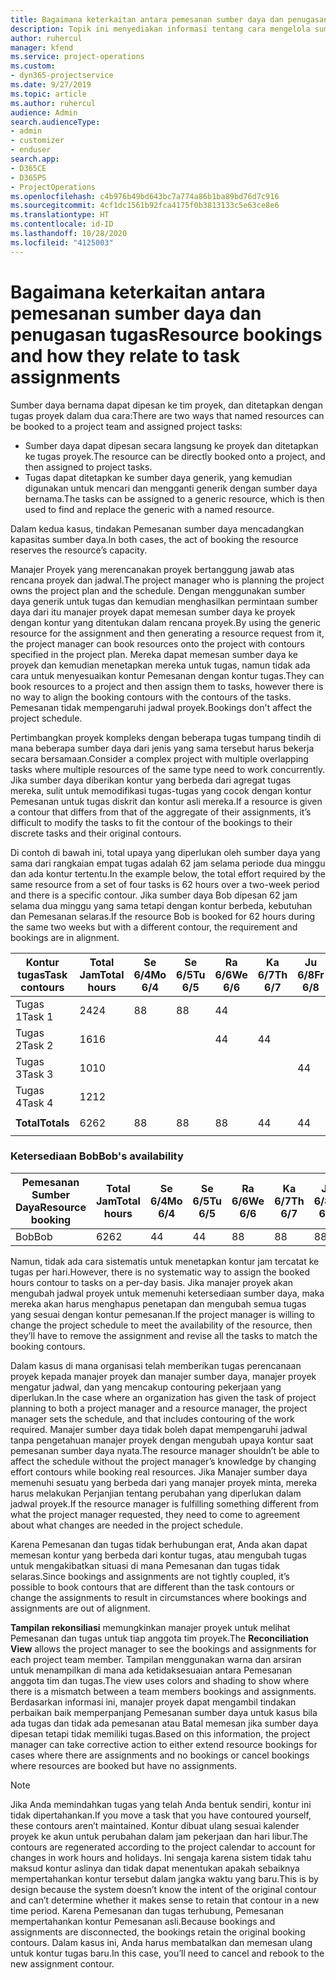 ```yaml
---
title: Bagaimana keterkaitan antara pemesanan sumber daya dan penugasan tugas
description: Topik ini menyediakan informasi tentang cara mengelola sumber daya bernama, pemesanan sumber daya, serta penetapan tugas dan bagaimana keterkaitannya satu sama lain.
author: ruhercul
manager: kfend
ms.service: project-operations
ms.custom:
- dyn365-projectservice
ms.date: 9/27/2019
ms.topic: article
ms.author: ruhercul
audience: Admin
search.audienceType:
- admin
- customizer
- enduser
search.app:
- D365CE
- D365PS
- ProjectOperations
ms.openlocfilehash: c4b976b49bd643bc7a774a86b1ba89bd76d7c916
ms.sourcegitcommit: 4cf1dc1561b92fca4175f0b3813133c5e63ce8e6
ms.translationtype: HT
ms.contentlocale: id-ID
ms.lasthandoff: 10/28/2020
ms.locfileid: "4125003"
---
```

# <a name="resource-bookings-and-how-they-relate-to-task-assignments"></a><span data-ttu-id="5a8f0-103">Bagaimana keterkaitan antara pemesanan sumber daya dan penugasan tugas</span><span class="sxs-lookup"><span data-stu-id="5a8f0-103">Resource bookings and how they relate to task assignments</span></span>


<span data-ttu-id="5a8f0-104">Sumber daya bernama dapat dipesan ke tim proyek, dan ditetapkan dengan tugas proyek dalam dua cara:</span><span class="sxs-lookup"><span data-stu-id="5a8f0-104">There are two ways that named resources can be booked to a project team and assigned project tasks:</span></span>

- <span data-ttu-id="5a8f0-105">Sumber daya dapat dipesan secara langsung ke proyek dan ditetapkan ke tugas proyek.</span><span class="sxs-lookup"><span data-stu-id="5a8f0-105">The resource can be directly booked onto a project, and then assigned to project tasks.</span></span>
- <span data-ttu-id="5a8f0-106">Tugas dapat ditetapkan ke sumber daya generik, yang kemudian digunakan untuk mencari dan mengganti generik dengan sumber daya bernama.</span><span class="sxs-lookup"><span data-stu-id="5a8f0-106">The tasks can be assigned to a generic resource, which is then used to find and replace the generic with a named resource.</span></span> 

<span data-ttu-id="5a8f0-107">Dalam kedua kasus, tindakan Pemesanan sumber daya mencadangkan kapasitas sumber daya.</span><span class="sxs-lookup"><span data-stu-id="5a8f0-107">In both cases, the act of booking the resource reserves the resource’s capacity.</span></span>

<span data-ttu-id="5a8f0-108">Manajer Proyek yang merencanakan proyek bertanggung jawab atas rencana proyek dan jadwal.</span><span class="sxs-lookup"><span data-stu-id="5a8f0-108">The project manager who is planning the project owns the project plan and the schedule.</span></span> <span data-ttu-id="5a8f0-109">Dengan menggunakan sumber daya generik untuk tugas dan kemudian menghasilkan permintaan sumber daya dari itu manajer proyek dapat memesan sumber daya ke proyek dengan kontur yang ditentukan dalam rencana proyek.</span><span class="sxs-lookup"><span data-stu-id="5a8f0-109">By using the generic resource for the assignment and then generating a resource request from it, the project manager can book resources onto the project with contours specified in the project plan.</span></span> <span data-ttu-id="5a8f0-110">Mereka dapat memesan sumber daya ke proyek dan kemudian menetapkan mereka untuk tugas, namun tidak ada cara untuk menyesuaikan kontur Pemesanan dengan kontur tugas.</span><span class="sxs-lookup"><span data-stu-id="5a8f0-110">They can book resources to a project and then assign them to tasks, however there is no way to align the booking contours with the contours of the tasks.</span></span> <span data-ttu-id="5a8f0-111">Pemesanan tidak mempengaruhi jadwal proyek.</span><span class="sxs-lookup"><span data-stu-id="5a8f0-111">Bookings don't affect the project schedule.</span></span>

<span data-ttu-id="5a8f0-112">Pertimbangkan proyek kompleks dengan beberapa tugas tumpang tindih di mana beberapa sumber daya dari jenis yang sama tersebut harus bekerja secara bersamaan.</span><span class="sxs-lookup"><span data-stu-id="5a8f0-112">Consider a complex project with multiple overlapping tasks where multiple resources of the same type need to work concurrently.</span></span> <span data-ttu-id="5a8f0-113">Jika sumber daya diberikan kontur yang berbeda dari agregat tugas mereka, sulit untuk memodifikasi tugas-tugas yang cocok dengan kontur Pemesanan untuk tugas diskrit dan kontur asli mereka.</span><span class="sxs-lookup"><span data-stu-id="5a8f0-113">If a resource is given a contour that differs from that of the aggregate of their assignments, it’s difficult to modify the tasks to fit the contour of the bookings to their discrete tasks and their original contours.</span></span>

<span data-ttu-id="5a8f0-114">Di contoh di bawah ini, total upaya yang diperlukan oleh sumber daya yang sama dari rangkaian empat tugas adalah 62 jam selama periode dua minggu dan ada kontur tertentu.</span><span class="sxs-lookup"><span data-stu-id="5a8f0-114">In the example below, the total effort required by the same resource from a set of four tasks is 62 hours over a two-week period and there is a specific contour.</span></span> <span data-ttu-id="5a8f0-115">Jika sumber daya Bob dipesan 62 jam selama dua minggu yang sama tetapi dengan kontur berbeda, kebutuhan dan Pemesanan selaras.</span><span class="sxs-lookup"><span data-stu-id="5a8f0-115">If the resource Bob is booked for 62 hours during the same two weeks but with a different contour, the requirement and bookings are in alignment.</span></span>

| <span data-ttu-id="5a8f0-116">**Kontur tugas**</span><span class="sxs-lookup"><span data-stu-id="5a8f0-116">**Task contours**</span></span>    | <span data-ttu-id="5a8f0-117">**Total Jam**</span><span class="sxs-lookup"><span data-stu-id="5a8f0-117">**Total hours**</span></span> | <span data-ttu-id="5a8f0-118">Se 6/4</span><span class="sxs-lookup"><span data-stu-id="5a8f0-118">Mo 6/4</span></span> | <span data-ttu-id="5a8f0-119">Se 6/5</span><span class="sxs-lookup"><span data-stu-id="5a8f0-119">Tu 6/5</span></span> | <span data-ttu-id="5a8f0-120">Ra 6/6</span><span class="sxs-lookup"><span data-stu-id="5a8f0-120">We 6/6</span></span> | <span data-ttu-id="5a8f0-121">Ka 6/7</span><span class="sxs-lookup"><span data-stu-id="5a8f0-121">Th 6/7</span></span> | <span data-ttu-id="5a8f0-122">Ju 6/8</span><span class="sxs-lookup"><span data-stu-id="5a8f0-122">Fr 6/8</span></span> | <span data-ttu-id="5a8f0-123">Sa 6/9</span><span class="sxs-lookup"><span data-stu-id="5a8f0-123">Sa 6/9</span></span> | <span data-ttu-id="5a8f0-124">Mi 6/10</span><span class="sxs-lookup"><span data-stu-id="5a8f0-124">Su 6/10</span></span> | <span data-ttu-id="5a8f0-125">Se 6/11</span><span class="sxs-lookup"><span data-stu-id="5a8f0-125">Mo 6/11</span></span> | <span data-ttu-id="5a8f0-126">Se 6/12</span><span class="sxs-lookup"><span data-stu-id="5a8f0-126">Tu 6/12</span></span> | <span data-ttu-id="5a8f0-127">Ra 6/13</span><span class="sxs-lookup"><span data-stu-id="5a8f0-127">We 6/13</span></span> | <span data-ttu-id="5a8f0-128">Ka 6/14</span><span class="sxs-lookup"><span data-stu-id="5a8f0-128">Th 6/14</span></span> | <span data-ttu-id="5a8f0-129">Ju 6/15</span><span class="sxs-lookup"><span data-stu-id="5a8f0-129">Fr 6/15</span></span> |
|----------------------|-----------------|--------|--------|--------|--------|--------|--------|---------|---------|---------|---------|---------|---------|
| <span data-ttu-id="5a8f0-130">Tugas 1</span><span class="sxs-lookup"><span data-stu-id="5a8f0-130">Task 1</span></span>               | <span data-ttu-id="5a8f0-131">24</span><span class="sxs-lookup"><span data-stu-id="5a8f0-131">24</span></span>              | <span data-ttu-id="5a8f0-132">8</span><span class="sxs-lookup"><span data-stu-id="5a8f0-132">8</span></span>      | <span data-ttu-id="5a8f0-133">8</span><span class="sxs-lookup"><span data-stu-id="5a8f0-133">8</span></span>      | <span data-ttu-id="5a8f0-134">4</span><span class="sxs-lookup"><span data-stu-id="5a8f0-134">4</span></span>      |        |        |        |         |         |         | <span data-ttu-id="5a8f0-135">4</span><span class="sxs-lookup"><span data-stu-id="5a8f0-135">4</span></span>       |         |         |
| <span data-ttu-id="5a8f0-136">Tugas 2</span><span class="sxs-lookup"><span data-stu-id="5a8f0-136">Task 2</span></span>               | <span data-ttu-id="5a8f0-137">16</span><span class="sxs-lookup"><span data-stu-id="5a8f0-137">16</span></span>              |        |        | <span data-ttu-id="5a8f0-138">4</span><span class="sxs-lookup"><span data-stu-id="5a8f0-138">4</span></span>      | <span data-ttu-id="5a8f0-139">4</span><span class="sxs-lookup"><span data-stu-id="5a8f0-139">4</span></span>      |        |        |         | <span data-ttu-id="5a8f0-140">8</span><span class="sxs-lookup"><span data-stu-id="5a8f0-140">8</span></span>       |         |         |         |         |
| <span data-ttu-id="5a8f0-141">Tugas 3</span><span class="sxs-lookup"><span data-stu-id="5a8f0-141">Task 3</span></span>               | <span data-ttu-id="5a8f0-142">10</span><span class="sxs-lookup"><span data-stu-id="5a8f0-142">10</span></span>              |        |        |        |        | <span data-ttu-id="5a8f0-143">4</span><span class="sxs-lookup"><span data-stu-id="5a8f0-143">4</span></span>      |        |         |         | <span data-ttu-id="5a8f0-144">4</span><span class="sxs-lookup"><span data-stu-id="5a8f0-144">4</span></span>       |         | <span data-ttu-id="5a8f0-145">2</span><span class="sxs-lookup"><span data-stu-id="5a8f0-145">2</span></span>       |         |
| <span data-ttu-id="5a8f0-146">Tugas 4</span><span class="sxs-lookup"><span data-stu-id="5a8f0-146">Task 4</span></span>               | <span data-ttu-id="5a8f0-147">12</span><span class="sxs-lookup"><span data-stu-id="5a8f0-147">12</span></span>              |        |        |        |        |        |        |         |         |         | <span data-ttu-id="5a8f0-148">4</span><span class="sxs-lookup"><span data-stu-id="5a8f0-148">4</span></span>       |         | <span data-ttu-id="5a8f0-149">8</span><span class="sxs-lookup"><span data-stu-id="5a8f0-149">8</span></span>       |
|                      |                 |        |        |        |        |        |        |         |         |         |         |         |         |
| <span data-ttu-id="5a8f0-150">**Total**</span><span class="sxs-lookup"><span data-stu-id="5a8f0-150">**Totals**</span></span>           | <span data-ttu-id="5a8f0-151">62</span><span class="sxs-lookup"><span data-stu-id="5a8f0-151">62</span></span>              | <span data-ttu-id="5a8f0-152">8</span><span class="sxs-lookup"><span data-stu-id="5a8f0-152">8</span></span>      | <span data-ttu-id="5a8f0-153">8</span><span class="sxs-lookup"><span data-stu-id="5a8f0-153">8</span></span>      | <span data-ttu-id="5a8f0-154">8</span><span class="sxs-lookup"><span data-stu-id="5a8f0-154">8</span></span>      | <span data-ttu-id="5a8f0-155">4</span><span class="sxs-lookup"><span data-stu-id="5a8f0-155">4</span></span>      | <span data-ttu-id="5a8f0-156">4</span><span class="sxs-lookup"><span data-stu-id="5a8f0-156">4</span></span>      |        |         | <span data-ttu-id="5a8f0-157">8</span><span class="sxs-lookup"><span data-stu-id="5a8f0-157">8</span></span>       | <span data-ttu-id="5a8f0-158">4</span><span class="sxs-lookup"><span data-stu-id="5a8f0-158">4</span></span>       | <span data-ttu-id="5a8f0-159">8</span><span class="sxs-lookup"><span data-stu-id="5a8f0-159">8</span></span>       | <span data-ttu-id="5a8f0-160">2</span><span class="sxs-lookup"><span data-stu-id="5a8f0-160">2</span></span>       | <span data-ttu-id="5a8f0-161">8</span><span class="sxs-lookup"><span data-stu-id="5a8f0-161">8</span></span>       |
|                      |                 |        |        |        |        |        |        |         |         |         |         |

### <a name="bobs-availability"></a><span data-ttu-id="5a8f0-162">Ketersediaan Bob</span><span class="sxs-lookup"><span data-stu-id="5a8f0-162">Bob's availability</span></span>
| <span data-ttu-id="5a8f0-163">**Pemesanan Sumber Daya**</span><span class="sxs-lookup"><span data-stu-id="5a8f0-163">**Resource   booking**</span></span> | <span data-ttu-id="5a8f0-164">**Total Jam**</span><span class="sxs-lookup"><span data-stu-id="5a8f0-164">**Total hours**</span></span> | <span data-ttu-id="5a8f0-165">Se 6/4</span><span class="sxs-lookup"><span data-stu-id="5a8f0-165">Mo 6/4</span></span> | <span data-ttu-id="5a8f0-166">Se 6/5</span><span class="sxs-lookup"><span data-stu-id="5a8f0-166">Tu 6/5</span></span> | <span data-ttu-id="5a8f0-167">Ra 6/6</span><span class="sxs-lookup"><span data-stu-id="5a8f0-167">We 6/6</span></span> | <span data-ttu-id="5a8f0-168">Ka 6/7</span><span class="sxs-lookup"><span data-stu-id="5a8f0-168">Th 6/7</span></span> | <span data-ttu-id="5a8f0-169">Ju 6/8</span><span class="sxs-lookup"><span data-stu-id="5a8f0-169">Fr 6/8</span></span> | <span data-ttu-id="5a8f0-170">Sa 6/9</span><span class="sxs-lookup"><span data-stu-id="5a8f0-170">Sa 6/9</span></span> | <span data-ttu-id="5a8f0-171">Mi 6/10</span><span class="sxs-lookup"><span data-stu-id="5a8f0-171">Su 6/10</span></span> | <span data-ttu-id="5a8f0-172">Se 6/11</span><span class="sxs-lookup"><span data-stu-id="5a8f0-172">Mo 6/11</span></span> | <span data-ttu-id="5a8f0-173">Se 6/12</span><span class="sxs-lookup"><span data-stu-id="5a8f0-173">Tu 6/12</span></span> | <span data-ttu-id="5a8f0-174">Ra 6/13</span><span class="sxs-lookup"><span data-stu-id="5a8f0-174">We 6/13</span></span> | <span data-ttu-id="5a8f0-175">Ka 6/14</span><span class="sxs-lookup"><span data-stu-id="5a8f0-175">Th 6/14</span></span> | <span data-ttu-id="5a8f0-176">Ju 6/15</span><span class="sxs-lookup"><span data-stu-id="5a8f0-176">Fr 6/15</span></span> |
|------------------------|-----------------|--------|--------|--------|--------|--------|--------|---------|---------|---------|---------|---------|---------|
| <span data-ttu-id="5a8f0-177">Bob</span><span class="sxs-lookup"><span data-stu-id="5a8f0-177">Bob</span></span>                    | <span data-ttu-id="5a8f0-178">62</span><span class="sxs-lookup"><span data-stu-id="5a8f0-178">62</span></span>              | <span data-ttu-id="5a8f0-179">4</span><span class="sxs-lookup"><span data-stu-id="5a8f0-179">4</span></span>      | <span data-ttu-id="5a8f0-180">4</span><span class="sxs-lookup"><span data-stu-id="5a8f0-180">4</span></span>      | <span data-ttu-id="5a8f0-181">8</span><span class="sxs-lookup"><span data-stu-id="5a8f0-181">8</span></span>      | <span data-ttu-id="5a8f0-182">8</span><span class="sxs-lookup"><span data-stu-id="5a8f0-182">8</span></span>      | <span data-ttu-id="5a8f0-183">8</span><span class="sxs-lookup"><span data-stu-id="5a8f0-183">8</span></span>      |        |         | <span data-ttu-id="5a8f0-184">4</span><span class="sxs-lookup"><span data-stu-id="5a8f0-184">4</span></span>       | <span data-ttu-id="5a8f0-185">4</span><span class="sxs-lookup"><span data-stu-id="5a8f0-185">4</span></span>       | <span data-ttu-id="5a8f0-186">8</span><span class="sxs-lookup"><span data-stu-id="5a8f0-186">8</span></span>       | <span data-ttu-id="5a8f0-187">8</span><span class="sxs-lookup"><span data-stu-id="5a8f0-187">8</span></span>       | <span data-ttu-id="5a8f0-188">6</span><span class="sxs-lookup"><span data-stu-id="5a8f0-188">6</span></span>       |

<span data-ttu-id="5a8f0-189">Namun, tidak ada cara sistematis untuk menetapkan kontur jam tercatat ke tugas per hari.</span><span class="sxs-lookup"><span data-stu-id="5a8f0-189">However, there is no systematic way to assign the booked hours contour to tasks on a per-day basis.</span></span> <span data-ttu-id="5a8f0-190">Jika manajer proyek akan mengubah jadwal proyek untuk memenuhi ketersediaan sumber daya, maka mereka akan harus menghapus penetapan dan mengubah semua tugas yang sesuai dengan kontur pemesanan.</span><span class="sxs-lookup"><span data-stu-id="5a8f0-190">If the project manager is willing to change the project schedule to meet the availability of the resource, then they’ll have to remove the assignment and revise all the tasks to match the booking contours.</span></span>

<span data-ttu-id="5a8f0-191">Dalam kasus di mana organisasi telah memberikan tugas perencanaan proyek kepada manajer proyek dan manajer sumber daya, manajer proyek mengatur jadwal, dan yang mencakup contouring pekerjaan yang diperlukan.</span><span class="sxs-lookup"><span data-stu-id="5a8f0-191">In the case where an organization has given the task of project planning to both a project manager and a resource manager, the project manager sets the schedule, and that includes contouring of the work required.</span></span> <span data-ttu-id="5a8f0-192">Manajer sumber daya tidak boleh dapat mempengaruhi jadwal tanpa pengetahuan manajer proyek dengan mengubah upaya kontur saat pemesanan sumber daya nyata.</span><span class="sxs-lookup"><span data-stu-id="5a8f0-192">The resource manager shouldn’t be able to affect the schedule without the project manager’s knowledge by changing effort contours while booking real resources.</span></span> <span data-ttu-id="5a8f0-193">Jika Manajer sumber daya memenuhi sesuatu yang berbeda dari yang manajer proyek minta, mereka harus melakukan Perjanjian tentang perubahan yang diperlukan dalam jadwal proyek.</span><span class="sxs-lookup"><span data-stu-id="5a8f0-193">If the resource manager is fulfilling something different from what the project manager requested, they need to come to agreement about what changes are needed in the project schedule.</span></span>

<span data-ttu-id="5a8f0-194">Karena Pemesanan dan tugas tidak berhubungan erat, Anda akan dapat memesan kontur yang berbeda dari kontur tugas, atau mengubah tugas untuk mengakibatkan situasi di mana Pemesanan dan tugas tidak selaras.</span><span class="sxs-lookup"><span data-stu-id="5a8f0-194">Since bookings and assignments are not tightly coupled, it’s possible to book contours that are different than the task contours or change the assignments to result in circumstances where bookings and assignments are out of alignment.</span></span>

<span data-ttu-id="5a8f0-195">**Tampilan rekonsiliasi** memungkinkan manajer proyek untuk melihat Pemesanan dan tugas untuk tiap anggota tim proyek.</span><span class="sxs-lookup"><span data-stu-id="5a8f0-195">The **Reconciliation View** allows the project manager to see the bookings and assignments for each project team member.</span></span> <span data-ttu-id="5a8f0-196">Tampilan menggunakan warna dan arsiran untuk menampilkan di mana ada ketidaksesuaian antara Pemesanan anggota tim dan tugas.</span><span class="sxs-lookup"><span data-stu-id="5a8f0-196">The view uses colors and shading to show where there is a mismatch between a team members bookings and assignments.</span></span> <span data-ttu-id="5a8f0-197">Berdasarkan informasi ini, manajer proyek dapat mengambil tindakan perbaikan baik memperpanjang Pemesanan sumber daya untuk kasus bila ada tugas dan tidak ada pemesanan atau Batal memesan jika sumber daya dipesan tetapi tidak memiliki tugas.</span><span class="sxs-lookup"><span data-stu-id="5a8f0-197">Based on this information, the project manager can take corrective action to either extend resource bookings for cases where there are assignments and no bookings or cancel bookings where resources are booked but have no assignments.</span></span>

> [!NOTE]
> <span data-ttu-id="5a8f0-198">Jika Anda memindahkan tugas yang telah Anda bentuk sendiri, kontur ini tidak dipertahankan.</span><span class="sxs-lookup"><span data-stu-id="5a8f0-198">If you move a task that you have contoured yourself, these contours aren’t maintained.</span></span> <span data-ttu-id="5a8f0-199">Kontur dibuat ulang sesuai kalender proyek ke akun untuk perubahan dalam jam pekerjaan dan hari libur.</span><span class="sxs-lookup"><span data-stu-id="5a8f0-199">The contours are regenerated according to the project calendar to account for changes in work hours and holidays.</span></span> <span data-ttu-id="5a8f0-200">Ini sengaja karena sistem tidak tahu maksud kontur aslinya dan tidak dapat menentukan apakah sebaiknya mempertahankan kontur tersebut dalam jangka waktu yang baru.</span><span class="sxs-lookup"><span data-stu-id="5a8f0-200">This is by design because the system doesn’t know the intent of the original contour and can’t determine whether it makes sense to retain that contour in a new time period.</span></span> <span data-ttu-id="5a8f0-201">Karena Pemesanan dan tugas terhubung, Pemesanan mempertahankan kontur Pemesanan asli.</span><span class="sxs-lookup"><span data-stu-id="5a8f0-201">Because bookings and assignments are disconnected, the bookings retain the original booking contours.</span></span> <span data-ttu-id="5a8f0-202">Dalam kasus ini, Anda harus membatalkan dan memesan ulang untuk kontur tugas baru.</span><span class="sxs-lookup"><span data-stu-id="5a8f0-202">In this case, you’ll need to cancel and rebook to the new assignment contour.</span></span>

